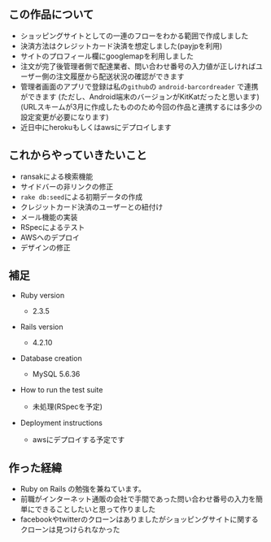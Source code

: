 この作品について
---
* ショッピングサイトとしての一連のフローをわかる範囲で作成しました
* 決済方法はクレジットカード決済を想定しました(payjpを利用)
* サイトのプロフィール欄にgooglemapを利用しました
* 注文が完了後管理者側で配達業者、問い合わせ番号の入力値が正しければユーザー側の注文履歴から配送状況の確認ができます
* 管理者画面のアプリで登録は私の`github`の `android-barcordreader` で連携ができます
(ただし、Android端末のバージョンがKitKatだったと思います)  
(URLスキームが3月に作成したもののため今回の作品と連携するには多少の設定変更が必要になります)
* 近日中にherokuもしくはawsにデプロイします

これからやっていきたいこと
---
* ransakによる検索機能
* サイドバーの非リンクの修正
* `rake db:seed`による初期データの作成
* クレジットカード決済のユーザーとの紐付け
* メール機能の実装
* RSpecによるテスト
* AWSへのデプロイ
* デザインの修正


補足  
---
* Ruby version
  * 2.3.5
  
* Rails version
  * 4.2.10
  
* Database creation
   * MySQL 5.6.36
   
* How to run the test suite
   * 未処理(RSpecを予定)
   
* Deployment instructions
  * awsにデプロイする予定です


作った経緯
---
* Ruby on Rails の勉強を兼ねています。
* 前職がインターネット通販の会社で手間であった問い合わせ番号の入力を簡単にできることしたいと思って作りました
* facebookやtwitterのクローンはありましたがショッピングサイトに関するクローンは見つけられなかった

